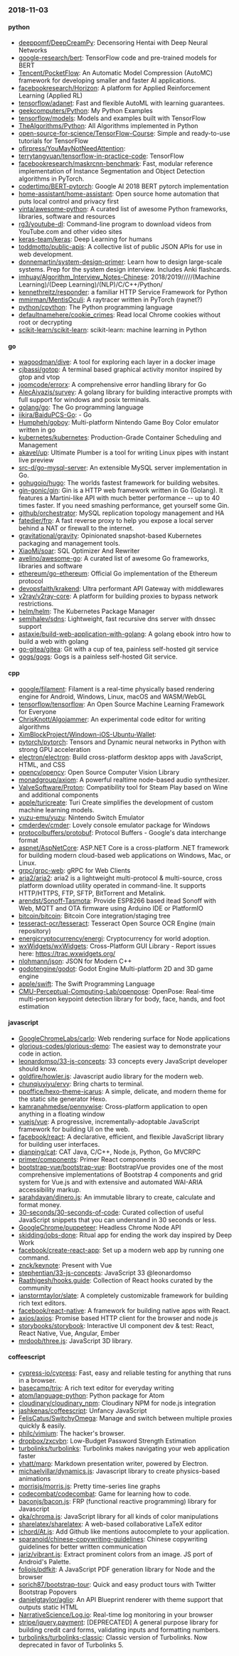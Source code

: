 ### 2018-11-03

#### python
* [deeppomf/DeepCreamPy](https://github.com/deeppomf/DeepCreamPy): Decensoring Hentai with Deep Neural Networks
* [google-research/bert](https://github.com/google-research/bert): TensorFlow code and pre-trained models for BERT
* [Tencent/PocketFlow](https://github.com/Tencent/PocketFlow): An Automatic Model Compression (AutoMC) framework for developing smaller and faster AI applications.
* [facebookresearch/Horizon](https://github.com/facebookresearch/Horizon): A platform for Applied Reinforcement Learning (Applied RL)
* [tensorflow/adanet](https://github.com/tensorflow/adanet): Fast and flexible AutoML with learning guarantees.
* [geekcomputers/Python](https://github.com/geekcomputers/Python): My Python Examples
* [tensorflow/models](https://github.com/tensorflow/models): Models and examples built with TensorFlow
* [TheAlgorithms/Python](https://github.com/TheAlgorithms/Python): All Algorithms implemented in Python
* [open-source-for-science/TensorFlow-Course](https://github.com/open-source-for-science/TensorFlow-Course): Simple and ready-to-use tutorials for TensorFlow
* [ofirpress/YouMayNotNeedAttention](https://github.com/ofirpress/YouMayNotNeedAttention): 
* [terrytangyuan/tensorflow-in-practice-code](https://github.com/terrytangyuan/tensorflow-in-practice-code): TensorFlow 
* [facebookresearch/maskrcnn-benchmark](https://github.com/facebookresearch/maskrcnn-benchmark): Fast, modular reference implementation of Instance Segmentation and Object Detection algorithms in PyTorch.
* [codertimo/BERT-pytorch](https://github.com/codertimo/BERT-pytorch): Google AI 2018 BERT pytorch implementation
* [home-assistant/home-assistant](https://github.com/home-assistant/home-assistant):  Open source home automation that puts local control and privacy first
* [vinta/awesome-python](https://github.com/vinta/awesome-python): A curated list of awesome Python frameworks, libraries, software and resources
* [rg3/youtube-dl](https://github.com/rg3/youtube-dl): Command-line program to download videos from YouTube.com and other video sites
* [keras-team/keras](https://github.com/keras-team/keras): Deep Learning for humans
* [toddmotto/public-apis](https://github.com/toddmotto/public-apis): A collective list of public JSON APIs for use in web development.
* [donnemartin/system-design-primer](https://github.com/donnemartin/system-design-primer): Learn how to design large-scale systems. Prep for the system design interview. Includes Anki flashcards.
* [imhuay/Algorithm_Interview_Notes-Chinese](https://github.com/imhuay/Algorithm_Interview_Notes-Chinese): 2018/2019/////(Machine Learning)/(Deep Learning)/(NLP)/C/C++/Python/
* [kennethreitz/responder](https://github.com/kennethreitz/responder): a familiar HTTP Service Framework for Python
* [mmirman/MentisOculi](https://github.com/mmirman/MentisOculi): A raytracer written in PyTorch (raynet?)
* [python/cpython](https://github.com/python/cpython): The Python programming language
* [defaultnamehere/cookie_crimes](https://github.com/defaultnamehere/cookie_crimes): Read local Chrome cookies without root or decrypting
* [scikit-learn/scikit-learn](https://github.com/scikit-learn/scikit-learn): scikit-learn: machine learning in Python

#### go
* [wagoodman/dive](https://github.com/wagoodman/dive): A tool for exploring each layer in a docker image
* [cjbassi/gotop](https://github.com/cjbassi/gotop): A terminal based graphical activity monitor inspired by gtop and vtop
* [joomcode/errorx](https://github.com/joomcode/errorx): A comprehensive error handling library for Go
* [AlecAivazis/survey](https://github.com/AlecAivazis/survey): A golang library for building interactive prompts with full support for windows and posix terminals.
* [golang/go](https://github.com/golang/go): The Go programming language
* [iikira/BaiduPCS-Go](https://github.com/iikira/BaiduPCS-Go):  - Go
* [Humpheh/goboy](https://github.com/Humpheh/goboy): Multi-platform Nintendo Game Boy Color emulator written in go
* [kubernetes/kubernetes](https://github.com/kubernetes/kubernetes): Production-Grade Container Scheduling and Management
* [akavel/up](https://github.com/akavel/up): Ultimate Plumber is a tool for writing Linux pipes with instant live preview
* [src-d/go-mysql-server](https://github.com/src-d/go-mysql-server): An extensible MySQL server implementation in Go.
* [gohugoio/hugo](https://github.com/gohugoio/hugo): The worlds fastest framework for building websites.
* [gin-gonic/gin](https://github.com/gin-gonic/gin): Gin is a HTTP web framework written in Go (Golang). It features a Martini-like API with much better performance -- up to 40 times faster. If you need smashing performance, get yourself some Gin.
* [github/orchestrator](https://github.com/github/orchestrator): MySQL replication topology management and HA
* [fatedier/frp](https://github.com/fatedier/frp): A fast reverse proxy to help you expose a local server behind a NAT or firewall to the internet.
* [gravitational/gravity](https://github.com/gravitational/gravity): Opinionated snapshot-based Kubernetes packaging and management tools.
* [XiaoMi/soar](https://github.com/XiaoMi/soar): SQL Optimizer And Rewriter
* [avelino/awesome-go](https://github.com/avelino/awesome-go): A curated list of awesome Go frameworks, libraries and software
* [ethereum/go-ethereum](https://github.com/ethereum/go-ethereum): Official Go implementation of the Ethereum protocol
* [devopsfaith/krakend](https://github.com/devopsfaith/krakend): Ultra performant API Gateway with middlewares
* [v2ray/v2ray-core](https://github.com/v2ray/v2ray-core): A platform for building proxies to bypass network restrictions.
* [helm/helm](https://github.com/helm/helm): The Kubernetes Package Manager
* [semihalev/sdns](https://github.com/semihalev/sdns): Lightweight, fast recursive dns server with dnssec support
* [astaxie/build-web-application-with-golang](https://github.com/astaxie/build-web-application-with-golang): A golang ebook intro how to build a web with golang
* [go-gitea/gitea](https://github.com/go-gitea/gitea): Git with a cup of tea, painless self-hosted git service
* [gogs/gogs](https://github.com/gogs/gogs): Gogs is a painless self-hosted Git service.

#### cpp
* [google/filament](https://github.com/google/filament): Filament is a real-time physically based rendering engine for Android, Windows, Linux, macOS and WASM/WebGL
* [tensorflow/tensorflow](https://github.com/tensorflow/tensorflow): An Open Source Machine Learning Framework for Everyone
* [ChrisKnott/Algojammer](https://github.com/ChrisKnott/Algojammer): An experimental code editor for writing algorithms
* [XimBlockProject/Windown-iOS-Ubuntu-Wallet](https://github.com/XimBlockProject/Windown-iOS-Ubuntu-Wallet): 
* [pytorch/pytorch](https://github.com/pytorch/pytorch): Tensors and Dynamic neural networks in Python with strong GPU acceleration
* [electron/electron](https://github.com/electron/electron): Build cross-platform desktop apps with JavaScript, HTML, and CSS
* [opencv/opencv](https://github.com/opencv/opencv): Open Source Computer Vision Library
* [monadgroup/axiom](https://github.com/monadgroup/axiom): A powerful realtime node-based audio synthesizer.
* [ValveSoftware/Proton](https://github.com/ValveSoftware/Proton): Compatibility tool for Steam Play based on Wine and additional components
* [apple/turicreate](https://github.com/apple/turicreate): Turi Create simplifies the development of custom machine learning models.
* [yuzu-emu/yuzu](https://github.com/yuzu-emu/yuzu): Nintendo Switch Emulator
* [cmderdev/cmder](https://github.com/cmderdev/cmder): Lovely console emulator package for Windows
* [protocolbuffers/protobuf](https://github.com/protocolbuffers/protobuf): Protocol Buffers - Google's data interchange format
* [aspnet/AspNetCore](https://github.com/aspnet/AspNetCore): ASP.NET Core is a cross-platform .NET framework for building modern cloud-based web applications on Windows, Mac, or Linux.
* [grpc/grpc-web](https://github.com/grpc/grpc-web): gRPC for Web Clients
* [aria2/aria2](https://github.com/aria2/aria2): aria2 is a lightweight multi-protocol & multi-source, cross platform download utility operated in command-line. It supports HTTP/HTTPS, FTP, SFTP, BitTorrent and Metalink.
* [arendst/Sonoff-Tasmota](https://github.com/arendst/Sonoff-Tasmota): Provide ESP8266 based itead Sonoff with Web, MQTT and OTA firmware using Arduino IDE or PlatformIO
* [bitcoin/bitcoin](https://github.com/bitcoin/bitcoin): Bitcoin Core integration/staging tree
* [tesseract-ocr/tesseract](https://github.com/tesseract-ocr/tesseract): Tesseract Open Source OCR Engine (main repository)
* [energicryptocurrency/energi](https://github.com/energicryptocurrency/energi): Cryptocurrency for world adoption.
* [wxWidgets/wxWidgets](https://github.com/wxWidgets/wxWidgets): Cross-Platform GUI Library - Report issues here: https://trac.wxwidgets.org/
* [nlohmann/json](https://github.com/nlohmann/json): JSON for Modern C++
* [godotengine/godot](https://github.com/godotengine/godot): Godot Engine  Multi-platform 2D and 3D game engine
* [apple/swift](https://github.com/apple/swift): The Swift Programming Language
* [CMU-Perceptual-Computing-Lab/openpose](https://github.com/CMU-Perceptual-Computing-Lab/openpose): OpenPose: Real-time multi-person keypoint detection library for body, face, hands, and foot estimation

#### javascript
* [GoogleChromeLabs/carlo](https://github.com/GoogleChromeLabs/carlo): Web rendering surface for Node applications
* [glorious-codes/glorious-demo](https://github.com/glorious-codes/glorious-demo): The easiest way to demonstrate your code in action.
* [leonardomso/33-js-concepts](https://github.com/leonardomso/33-js-concepts):  33 concepts every JavaScript developer should know.
* [goldfire/howler.js](https://github.com/goldfire/howler.js): Javascript audio library for the modern web.
* [chunqiuyiyu/ervy](https://github.com/chunqiuyiyu/ervy): Bring charts to terminal.
* [ppoffice/hexo-theme-icarus](https://github.com/ppoffice/hexo-theme-icarus): A simple, delicate, and modern theme for the static site generator Hexo.
* [kamranahmedse/pennywise](https://github.com/kamranahmedse/pennywise): Cross-platform application to open anything in a floating window
* [vuejs/vue](https://github.com/vuejs/vue):  A progressive, incrementally-adoptable JavaScript framework for building UI on the web.
* [facebook/react](https://github.com/facebook/react): A declarative, efficient, and flexible JavaScript library for building user interfaces.
* [dianping/cat](https://github.com/dianping/cat): CAT  Java, C/C++, Node.js, Python, Go MVCRPC
* [primer/components](https://github.com/primer/components): Primer React components
* [bootstrap-vue/bootstrap-vue](https://github.com/bootstrap-vue/bootstrap-vue): BootstrapVue provides one of the most comprehensive implementations of Bootstrap 4 components and grid system for Vue.js and with extensive and automated WAI-ARIA accessibility markup.
* [sarahdayan/dinero.js](https://github.com/sarahdayan/dinero.js):  An immutable library to create, calculate and format money.
* [30-seconds/30-seconds-of-code](https://github.com/30-seconds/30-seconds-of-code): Curated collection of useful JavaScript snippets that you can understand in 30 seconds or less.
* [GoogleChrome/puppeteer](https://github.com/GoogleChrome/puppeteer): Headless Chrome Node API
* [skidding/jobs-done](https://github.com/skidding/jobs-done): Ritual app for ending the work day inspired by Deep Work
* [facebook/create-react-app](https://github.com/facebook/create-react-app): Set up a modern web app by running one command.
* [znck/keynote](https://github.com/znck/keynote): Present with Vue
* [stephentian/33-js-concepts](https://github.com/stephentian/33-js-concepts):   JavaScript 33 @leonardomso
* [Raathigesh/hooks.guide](https://github.com/Raathigesh/hooks.guide): Collection of React hooks curated by the community
* [ianstormtaylor/slate](https://github.com/ianstormtaylor/slate): A completely customizable framework for building rich text editors.
* [facebook/react-native](https://github.com/facebook/react-native): A framework for building native apps with React.
* [axios/axios](https://github.com/axios/axios): Promise based HTTP client for the browser and node.js
* [storybooks/storybook](https://github.com/storybooks/storybook): Interactive UI component dev & test: React, React Native, Vue, Angular, Ember
* [mrdoob/three.js](https://github.com/mrdoob/three.js): JavaScript 3D library.

#### coffeescript
* [cypress-io/cypress](https://github.com/cypress-io/cypress): Fast, easy and reliable testing for anything that runs in a browser.
* [basecamp/trix](https://github.com/basecamp/trix): A rich text editor for everyday writing
* [atom/language-python](https://github.com/atom/language-python): Python package for Atom
* [cloudinary/cloudinary_npm](https://github.com/cloudinary/cloudinary_npm): Cloudinary NPM for node.js integration
* [jashkenas/coffeescript](https://github.com/jashkenas/coffeescript): Unfancy JavaScript
* [FelisCatus/SwitchyOmega](https://github.com/FelisCatus/SwitchyOmega): Manage and switch between multiple proxies quickly & easily.
* [philc/vimium](https://github.com/philc/vimium): The hacker's browser.
* [dropbox/zxcvbn](https://github.com/dropbox/zxcvbn): Low-Budget Password Strength Estimation
* [turbolinks/turbolinks](https://github.com/turbolinks/turbolinks): Turbolinks makes navigating your web application faster
* [yhatt/marp](https://github.com/yhatt/marp): Markdown presentation writer, powered by Electron.
* [michaelvillar/dynamics.js](https://github.com/michaelvillar/dynamics.js): Javascript library to create physics-based animations
* [morrisjs/morris.js](https://github.com/morrisjs/morris.js): Pretty time-series line graphs
* [codecombat/codecombat](https://github.com/codecombat/codecombat): Game for learning how to code.
* [baconjs/bacon.js](https://github.com/baconjs/bacon.js): FRP (functional reactive programming) library for Javascript
* [gka/chroma.js](https://github.com/gka/chroma.js): JavaScript library for all kinds of color manipulations
* [sharelatex/sharelatex](https://github.com/sharelatex/sharelatex): A web-based collaborative LaTeX editor
* [ichord/At.js](https://github.com/ichord/At.js): Add Github like mentions autocomplete to your application.
* [sparanoid/chinese-copywriting-guidelines](https://github.com/sparanoid/chinese-copywriting-guidelines): Chinese copywriting guidelines for better written communication
* [jariz/vibrant.js](https://github.com/jariz/vibrant.js): Extract prominent colors from an image. JS port of Android's Palette.
* [foliojs/pdfkit](https://github.com/foliojs/pdfkit): A JavaScript PDF generation library for Node and the browser
* [sorich87/bootstrap-tour](https://github.com/sorich87/bootstrap-tour): Quick and easy product tours with Twitter Bootstrap Popovers
* [danielgtaylor/aglio](https://github.com/danielgtaylor/aglio): An API Blueprint renderer with theme support that outputs static HTML
* [NarrativeScience/Log.io](https://github.com/NarrativeScience/Log.io): Real-time log monitoring in your browser
* [stripe/jquery.payment](https://github.com/stripe/jquery.payment): [DEPRECATED] A general purpose library for building credit card forms, validating inputs and formatting numbers.
* [turbolinks/turbolinks-classic](https://github.com/turbolinks/turbolinks-classic): Classic version of Turbolinks. Now deprecated in favor of Turbolinks 5.

